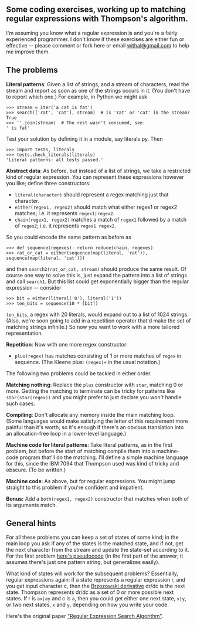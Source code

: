 ## Some coding exercises, working up to matching regular expressions with Thompson's algorithm.

I'm assuming you know what a regular expression is and you're a fairly
experienced programmer. I don't know if these exercises are either fun or
effective -- please comment or fork here or email withal@gmail.com to help me
improve them.

## The problems

**Literal patterns**: Given a list of strings, and a stream of
characters, read the stream and report as soon as one of the strings
occurs in it. (You don't have to report which one.) For example, in
Python we might ask

    >>> stream = iter('a cat is fat')
    >>> search(['rat', 'cat'], stream)  # Is 'rat' or 'cat' in the stream?
    True
    >>> ''.join(stream)  # The rest wasn't consumed, see:
    ' is fat'

Test your solution by defining it in a module, say literals.py. Then

    >>> import tests, literals
    >>> tests.check_literals(literals)
    'Literal patterns: all tests passed.'

**Abstract data**: As before, but instead of a list of strings, we
take a restricted kind of regular expression. You can represent these
expressions however you like; define three constructors:

* `literal(character)` should represent a regex matching just that character.
* `either(regex1, regex2)` should match what either regex1 or
regex2 matches; i.e. it represents `regex1|regex2`.
* `chain(regex1, regex2)` matches a match of `regex1` followed
by a match of `regex2`; i.e. it represents `regex1 regex2`.

So you could encode the same pattern as before as

    >>> def sequence(regexes): return reduce(chain, regexes)
    >>> rat_or_cat = either(sequence(map(literal, 'rat')), sequence(map(literal, 'cat')))

and then `search2(rat_or_cat, stream)` should produce the same
result. Of course one way to solve this is, just expand the pattern
into a list of strings and call `search1`. But this list could get
exponentially bigger than the regular expression -- consider

    >>> bit = either(literal('0'), literal('1'))
    >>> ten_bits = sequence(10 * [bit])

`ten_bits`, a regex with 20 literals, would expand out to a list of 1024
strings. (Also, we're soon going to add in a repetition operator
that'd make the set of matching strings infinite.) So now you want to
work with a more tailored representation.

**Repetition**: Now with one more regex constructor:

* `plus(regex)` has matches consisting of 1 or more matches of `regex` in sequence.
(The Kleene plus: `(regex)+` in the usual notation.)

The following two problems could be tackled in either order.

**Matching nothing**: Replace the `plus` constructor with `star`,
matching 0 or more. Getting the matching to terminate can be tricky
for patterns like `star(star(regex))` and you might prefer to just
declare you won't handle such cases.

**Compiling**: Don't allocate any memory inside the main matching
loop. (Some languages would make satisfying the letter of this
requirement more painful than it's worth; so it's enough if there's an
obvious translation into an allocation-free loop in a lower-level
language.)

**Machine code for literal patterns**: Take literal patterns, as in
the first problem, but before the start of matching compile them into
a machine-code program that'll do the matching. I'll define a simple
machine language for this, since the IBM 7094 that Thompson used was
kind of tricky and obscure. (To be written.)

**Machine code**: As above, but for regular expressions. You might
jump straight to this problem if you're confident and impatient.

**Bonus:** Add a `both(regex1, regex2)` constructor that matches when
both of its arguments match.

## General hints

For all these problems you can keep a set of states of some kind; in the main loop you
ask if any of the states is the matched state, and if not, get the next character from
the stream and update the state-set according to it. For the first problem [here's
pseudocode](http://stackoverflow.com/a/846728/27024) (in the first part of the answer;
it assumes there's just one pattern string, but generalizes easily).

What kind of states will work for the subsequent problems? Essentially, regular 
expressions again: if a state represents a regular expression r, and you get input
character c, then the [Brzozowski derivative](http://blog.sigfpe.com/2005/05/derivatives-of-regular-expressions.html)
dr/dc is the next state. Thompson represents dr/dc as a set of 0 or more possible
next states. If r is `ax|ay` and c is `a`, then you could get either one next state,
`x|y`, or two next states, `x` and `y`, depending on how you write your code.

Here's the original paper ["Regular Expression Search Algorithm"](http://www.fing.edu.uy/inco/cursos/intropln/material/p419-thompson.pdf).
